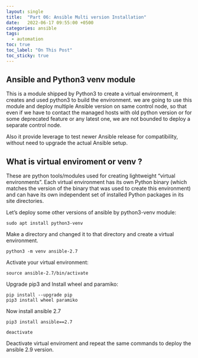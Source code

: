 ```yaml
---
layout: single
title:  "Part 06: Ansible Multi version Installation"
date:   2022-06-17 09:55:00 +0500
categories: ansible
tags:
  - automation
toc: true
toc_label: "On This Post"
toc_sticky: true
---
```


## Ansible and Python3 venv module
This is a module shipped by Python3 to create a virtual environment, it creates and used python3 to build the environment. we are going to use this module and deploy multiple Ansible version on same control node, so that even if we have to contact the managed hosts with old python version or for some deprecated feature or any latest one, we are not bounded to deploy a separate control node.

Also it provide leverage to test newer Ansible release for compatibility, without need to upgrade the actual Ansible setup.

## What is virtual enviroment or venv ?

These are python tools/modules used for creating lightweight “virtual environments”. Each virtual environment has its own Python binary (which matches the version of the binary that was used to create this environment) and can have its own independent set of installed Python packages in its site directories.

Let’s deploy some other versions of ansible by python3-venv module:

```terminal
sudo apt install python3-venv
```

Make a directory and changed it to that directory and create a virtual environment.

```terminal
python3 -m venv ansible-2.7
```

Activate your virtual environment:

```terminal
source ansible-2.7/bin/activate
```

Upgrade pip3 and Install wheel and paramiko:

```terminal
pip install --upgrade pip
pip3 install wheel paramiko
```

Now install ansible 2.7

```terminal
pip3 install ansible==2.7
```

```terminal
deactivate
```

Deactivate virtual enviroment and repeat the same commands to deploy the ansible 2.9 version.
